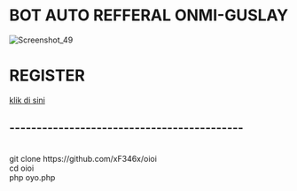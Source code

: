 **<h1>BOT AUTO REFFERAL ONMI-GUSLAY</h1>**

![Screenshot_49](https://github.com/xF346x/oioi/assets/68047131/6da3e616-abd8-4c28-8faf-70ebd61785be)

**<h1>REGISTER</h1>**
[klik di sini](https://onmi.io/?invite_code=QXxTlGWKDVWW)

<h2>-------------------------------------------</h2>
<br> git clone https://github.com/xF346x/oioi
<br> cd oioi
<br> php oyo.php




